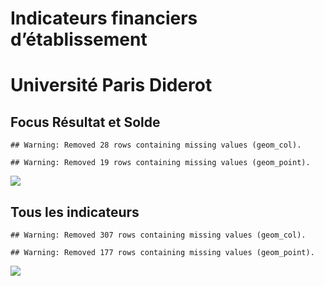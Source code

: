 Indicateurs financiers d’établissement
================

# Université Paris Diderot

## Focus Résultat et Solde

    ## Warning: Removed 28 rows containing missing values (geom_col).

    ## Warning: Removed 19 rows containing missing values (geom_point).

![](université_paris_diderot_files/figure-gfm/etab.focus-1.png)<!-- -->

## Tous les indicateurs

    ## Warning: Removed 307 rows containing missing values (geom_col).

    ## Warning: Removed 177 rows containing missing values (geom_point).

![](université_paris_diderot_files/figure-gfm/etab-1.png)<!-- -->
